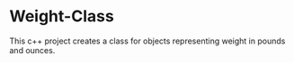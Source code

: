 # Weight-Class
This c++ project creates a class for objects representing weight in pounds and ounces.
